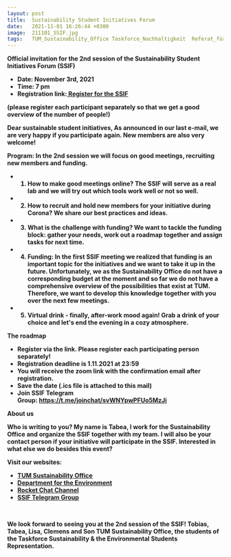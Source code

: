 ```yaml
---
layout: post
title:  Sustainability Student Initiatives Forum
date:   2021-11-01 16:26:44 +0300
image:  211101_SSIF.jpg
tags:   TUM_Sustainability_Office Taskforce_Nachhaltigkeit  Referat_für_Umwelt
---
```

 

<b>Official invitation for the 2nd session of the Sustainability Student Initiatives Forum (SSIF)<b>

* Date: November 3rd, 2021
* Time: 7 pm
* Registration link:<a href = "https://wiki.tum.de/display/sustainabilityforms/Register+for+the+Sustainability+Student+Initiatives+Forum" > Register for the SSIF</a>

(please register each participant separately so that we get a good overview of the number of people!) 



Dear sustainable student initiatives,
As announced in our last e-mail, we are very happy if you participate again. New members are also very welcome!


<b>Program: In the 2nd session we will focus on good meetings, recruiting new members and funding.<b>
* 1) How to make good meetings online? The SSIF will serve as a real lab and we will try out which tools work well or not so well.
* 2) How to recruit and hold new members for your initiative during Corona? We share our best practices and ideas.
* 3) What is the challenge with funding? We want to tackle the funding block: gather your needs, work out a roadmap together and assign tasks for next time.
* 4) Funding: In the first SSIF meeting we realized that funding is an important topic for the initiatives and we want to take it up in the future. Unfortunately, we as the Sustainability Office do not have a corresponding budget at the moment and so far we do not have a comprehensive overview of the possibilities that exist at TUM. Therefore, we want to develop this knowledge together with you over the next few meetings.
* 5) Virtual drink - finally, after-work mood again! Grab a drink of your choice and let's end the evening in a cozy atmosphere.

<b>The roadmap<b>
* Register via the link. Please register each participating person separately!
* Registration deadline is 1.11.2021 at 23:59
* You will receive the zoom link with the confirmation email after registration.
* Save the date (.ics file is attached to this mail)
* Join SSIF Telegram Group: https://t.me/joinchat/svWNYpwPFUo5MzJi

<b>About us<b>

Who is writing to you? My name is Tabea, I work for the Sustainability Office and organize the SSIF together with my team. I will also be your contact person if your initiative will participate in the SSIF. Interested in what else we do besides this event?

Visit our websites:
* <a href = "https://www.tum.de/die-tum/die-universitaet/nachhaltigkeit/" > TUM Sustainability Office</a>
* <a href = "https://asta-umweltreferat.fs.tum.de/" > Department for the Environment</a>
* <a href = "https://chat.tum.de/channel/sustainability" > Rocket Chat Channel</a>
* <a href = "https://t.me/joinchat/svWNYpwPFUo5MzJi" > SSIF Telegram Group</a>

 


<b>We look forward to seeing you at the 2nd session of the SSIF!
Tobias, Tabea, Lisa, Clemens and Son
TUM Sustainability Office, the students of the Taskforce Sustainability & the Environmental Students Representation.<b>





